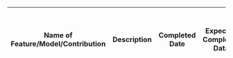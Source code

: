 | Name of Feature/Model/Contribution | Description | Completed Date | Expected Completed Data | New Feature for Product Owner Review ? | To be Completed Next Trimester ? | Added by | 
|-------------------|-------------|--------------|-----------------|---------------|--------------|----------------|

